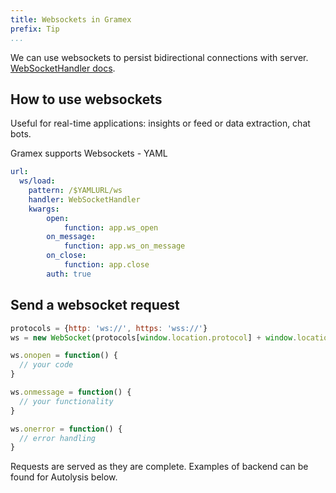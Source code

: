 ```yaml
---
title: Websockets in Gramex
prefix: Tip
...
```


We can use websockets to persist bidirectional connections with server. [WebSocketHandler docs](https://learn.gramener.com/guide/websockethandler/).

## How to use websockets

Useful for real-time applications: insights or feed or data extraction, chat bots.

Gramex supports Websockets - YAML

```yaml
url:
  ws/load:
    pattern: /$YAMLURL/ws
    handler: WebSocketHandler
    kwargs:
        open:
            function: app.ws_open
        on_message:
            function: app.ws_on_message
        on_close:
            function: app.close
        auth: true
```

## Send a websocket request

```js
protocols = {http: 'ws://', https: 'wss://'}
ws = new WebSocket(protocols[window.location.protocol] + window.location.hostname + ":+ window.location.port + "/ws")

ws.onopen = function() {
  // your code
}

ws.onmessage = function() {
  // your functionality
}

ws.onerror = function() {
  // error handling
}
```

Requests are served as they are complete. Examples of backend can be found for Autolysis below.

